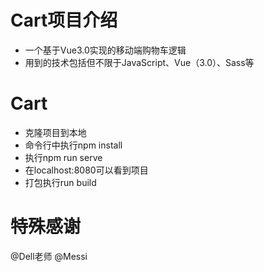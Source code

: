 # Cart项目介绍
- 一个基于Vue3.0实现的移动端购物车逻辑
- 用到的技术包括但不限于JavaScript、Vue（3.0）、Sass等

# Cart
- 克隆项目到本地
- 命令行中执行npm install
- 执行npm run serve
- 在localhost:8080可以看到项目
- 打包执行run build

# 特殊感谢
@Dell老师 @Messi
